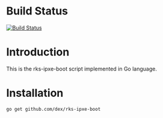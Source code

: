 # Build Status
[![Build Status](https://travis-ci.org/dex/rks-ipxe-boot.svg)](https://travis-ci.org/dex/rks-ipxe-boot)

# Introduction
This is the rks-ipxe-boot script implemented in Go language.

# Installation
    go get github.com/dex/rks-ipxe-boot
